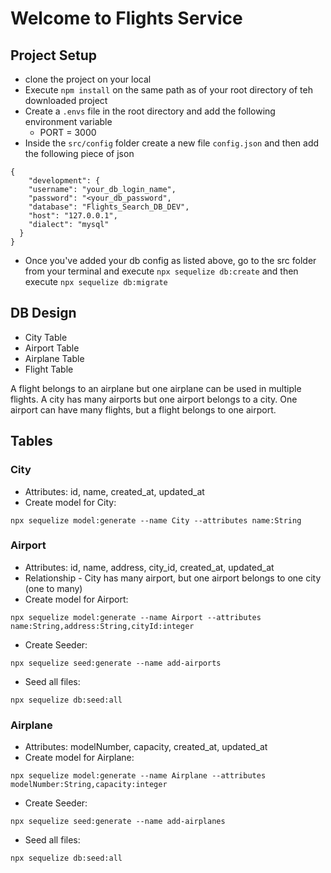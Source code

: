 # Welcome to Flights Service

## Project Setup
- clone the project on your local
- Execute `npm install` on the same path as of your root directory of teh downloaded project
- Create a `.envs` file in the root directory and add the following environment variable
    - PORT = 3000
- Inside the `src/config` folder create a new file `config.json` and then add the following piece of json

```
{
    "development": {
    "username": "your_db_login_name",
    "password": "<your_db_password",
    "database": "Flights_Search_DB_DEV",
    "host": "127.0.0.1",
    "dialect": "mysql"
  }
}
```
- Once you've added your db config as listed above, go to the src folder from your terminal and execute `npx sequelize db:create` and then execute `npx sequelize db:migrate`


## DB Design
- City Table
- Airport Table
- Airplane Table
- Flight Table

A flight belongs to an airplane but one airplane can be used in multiple flights.
A city has many airports but one airport belongs to a city.
One airport can have many flights, but a flight belongs to one airport.


## Tables

### City
- Attributes: id, name, created_at, updated_at
- Create model for City:
```
npx sequelize model:generate --name City --attributes name:String
```

### Airport
- Attributes: id, name, address, city_id, created_at, updated_at
- Relationship - City has many airport, but one airport belongs to one city (one to many)
- Create model for Airport:
```
npx sequelize model:generate --name Airport --attributes name:String,address:String,cityId:integer
```
- Create Seeder:
```
npx sequelize seed:generate --name add-airports
```
- Seed all files:
```
npx sequelize db:seed:all
```

### Airplane
- Attributes: modelNumber, capacity, created_at, updated_at
- Create model for Airplane:
```
npx sequelize model:generate --name Airplane --attributes modelNumber:String,capacity:integer
```
- Create Seeder:
```
npx sequelize seed:generate --name add-airplanes
```
- Seed all files:
```
npx sequelize db:seed:all
```
